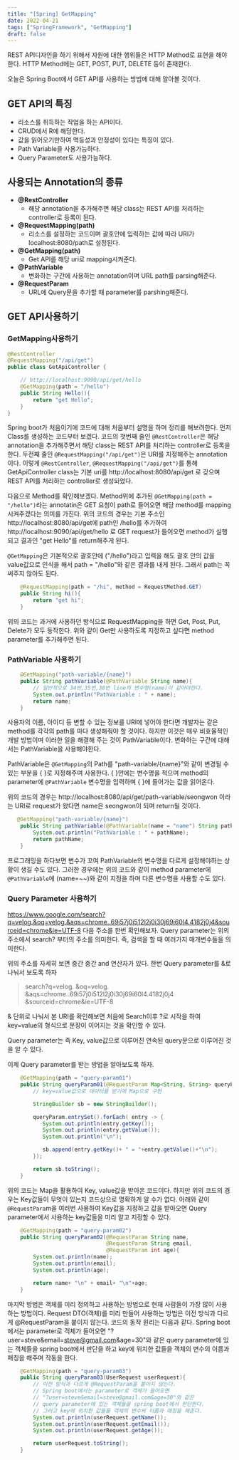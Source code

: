 ```yaml
---
title: "[Spring] GetMapping"
date: 2022-04-21
tags: ["SpringFramework", "GetMapping"]
draft: false
---
```


REST API디자인을 하기 위해서 자원에 대한 행위들은 HTTP Method로 표현을 해야한다. HTTP Method에는 GET, POST, PUT, DELETE 등이 존재한다.

오늘은 Spring Boot에서 GET API를 사용하는 방법에 대해 알아볼 것이다.

## GET API의 특징

- 리소스를 취득하는 작업을 하는 API이다.
- CRUD에서 R에 해당한다.
- 값을 읽어오기만하여 멱등성과 안정성이 있다는 특징이 있다.
- Path Variable을 사용가능하다.
- Query Parameter도 사용가능하다.

## 사용되는 Annotation의 종류

- **@RestController**
  - 해당 annotation을 추가해주면 해당 class는 REST API를 처리하는 controller로 등록이 된다.
- **@RequestMapping(path)**
  - 리소스를 설정하는 코드이며 괄호안에 입력하는 값에 따라 URI가 localhost:8080/path로 설정된다.
- **@GetMapping(path)**
  - Get API를 해당 uri로 mapping시켜준다.
- **@PathVariable**
  - 변화하는 구간에 사용하는 annotation이며 URL path를 parsing해준다.
- **@RequestParam**
  - URL에 Query문을 추가할 때 parameter를 parshing해준다.

## GET API사용하기

### GetMapping사용하기

```java
@RestController
@RequestMapping("/api/get")
public class GetApiController {

    // http://localhost:9090/api/get/hello
    @GetMapping(path = "/hello")
    public String Hello(){
        return "get Hello";
    }
}

```

Spring boot가 처음이기에 코드에 대해 처음부터 설명을 하며 정리를 해보려한다.
먼저 Class를 생성하는 코드부터 보겠다. 코드의 첫번째 줄인 `@RestController`은 해당 annotation을 추가해주면서 해당 class는 REST API를 처리하는 controller로 등록을 한다.
두전째 줄인 `@RequestMapping("/api/get")`은 URI를 지정해주는 annotation이다.
이렇게 `@RestController`, `@RequestMapping("/api/get")`를 통해 GetApiController class는 기본 uri를 http://localhost:8080/api/get 로 갖으며 REST API를 처리하는 controller로 생성되었다.

다음으로 Method를 확인해보겠다. Method위에 추가된 `@GetMapping(path = "/hello")`라는 annotatin은 GET 요청이 path로 들어오면 해당 method를 mapping시켜주겠다는 의미를 가진다. 위의 코드의 경우는 기본 주소인 http://localhost:8080/api/get에 path인 /hello를 추가하여 http://localhost:9090/api/get/hello 로 GET request가 들어오면 method가 실행되고 결과인 "get Hello"를 return해주게 된다.

`@GetMapping`은 기본적으로 괄호안에 ("/hello")라고 입력을 해도 괄호 안의 값을 value값으로 인식을 해서 path = "/hello"와 같은 결과를 내게 된다. 그래서 path는 꼭 써주지 않아도 된다.

```java
    @RequestMapping(path = "/hi", method = RequestMethod.GET)
    public String hi(){
        return "get hi";
    }
```

위의 코드는 과거에 사용하던 방식으로 RequestMapping을 하면 Get, Post, Put, Delete가 모두 동작한다. 위와 같이 Get만 사용하도록 지정하고 싶다면 method parameter를 추가해주면 된다.

### PathVariable 사용하기

```java
    @GetMapping("path-variable/{name}")
    public String pathVariable(@PathVariable String name){
        // 일반적으로 34번,35번,38번 line의 변수명(name)이 같아야한다.
        System.out.println("PathVariable : " + name);
        return name;
    }
```

사용자의 이름, 아이디 등 변할 수 있는 정보를 URI에 넣어야 한다면 개발자는 같은 method를 각각의 path를 마다 생성해줘야 할 것이다. 하지만 이것은 매우 비효율적인 개발 방법이며 이러한 일을 해결해 주는 것이 PathVariable이다. 변화하는 구간에 대해서는 PathVariable을 사용해야한다.

PathVariable은 `@GetMapping`의 Path를 "path-variable/{name}"와 같이 변경될 수 있는 부분을 { }로 지정해주며 사용한다. { }안에는 변수명을 적으며 method의 parameter에 `@PathVariable` 변수명을 입력하며 { }에 들어가는 값을 읽어온다.

위의 코드의 경우는 http://localhost:8080/api/get/path-variable/seongwon 이라는 URI로 request가 왔다면 name은 seongwon이 되며 return될 것이다.

```java
   @GetMapping("path-variable/{name}")
    public String pathVariable(@PathVariable(name = "name") String pathName){
        System.out.println("PathVariable : " + pathName);
        return pathName;
    }
```

프로그래밍을 하다보면 변수가 꼬여 PathVariable의 변수명을 다르게 설정해야하는 상황이 생길 수도 있다. 그러한 경우에는 위의 코드와 같이 method parameter에 `@PathVariable`에 (name=~~)와 같이 지정을 하며 다른 변수명을 사용할 수도 있다.

### Query Parameter 사용하기

https://www.google.com/search?q=velog.&oq=velog.&aqs=chrome..69i57j0i512l2j0i30j69i60l4.4182j0j4&sourceid=chrome&ie=UTF-8 다음 주소를 한번 확인해보자.
Query parameter는 위의 주소에서 search? 부터의 주소를 의미한다. 즉, 검색을 할 때 여러가지 매개변수들을 의미한다.

위의 주소를 자세히 보면 중간 중간 and 연산자가 있다.
한번 Query parameter를 &로 나눠서 보도록 하자

> search?q=velog.
> &oq=velog.
> &aqs=chrome..69i57j0i512l2j0i30j69i60l4.4182j0j4
> &sourceid=chrome&ie=UTF-8

& 단위로 나눠서 본 URI를 확인해보면 처음에 Search이후 ?로 시작을 하여 key=value의 형식으로 문장이 이어지는 것을 확인할 수 있다.

Query parameter는 즉 Key, value값으로 이루어진 연속된 query문으로 이루어진 것을 알 수 있다.

이제 Query parameter를 받는 방법을 알아보도록 하자.

```java
    @GetMapping(path = "query-param01")
    public String queryParam01(@RequestParam Map<String, String> queryParam){
        // key=value값으로 데이터를 받기에 Map으로 구현

        StringBuilder sb = new StringBuilder();

        queryParam.entrySet().forEach( entry -> {
           System.out.println(entry.getKey());
           System.out.println(entry.getValue());
           System.out.println("\n");

           sb.append(entry.getKey()+ " = "+entry.getValue()+"\n");
        });

        return sb.toString();
    }
```

위의 코드는 Map을 활용하여 Key, value값을 받아온 코드이다.
하지만 위의 코드의 경우는 Key값들이 무엇이 있는지 코드상으로 명확하게 알 수가 없다.
아래와 같이 `@RequestPara`m을 여러번 사용하여 Key값을 지정하고 값을 받아오면 Query parameter에서 사용하는 key값들을 미리 알고 지정할 수 있다.

```java
    @GetMapping(path = "query-param02")
    public String queryParam02(@RequestParam String name,
                               @RequestParam String email,
                               @RequestParam int age){
        System.out.println(name);
        System.out.println(email);
        System.out.println(age);

        return name+ "\n" + email+ "\n"+age;
    }
```

마지막 방법은 객체를 미리 정의하고 사용하는 방법으로 현재 사람들이 가장 많이 사용하는 방법이다.
Request DTO(객체)를 미리 만들어 사용하는 방법은 이전 방식과 다르게 @RequestParam을 붙이지 않는다.
코드의 동작 원리는 다음과 같다. Spring boot에서는 parameter로 객체가 들어오면 "?user=steve&email=steve@gmail.com&age=30"와 같은 query parameter에 있는 객체들을 spring boot에서 판단을 하고 key에 위치한 값들을 객체의 변수의 이름과 매칭을 해주며 작동을 한다.

```java
    @GetMapping(path = "query-param03")
    public String queryParam03(UserRequest userRequest){
        // 이전 방식과 다르게 @RequestParam을 붙이지 않는다.
        // Spring boot에서는 parameter로 객체가 들어오면
        // "?user=steve&email=steve@gmail.com&age=30"와 같은
        // query parameter에 있는 객체들을 spring boot에서 판단한다.
        // 그리고 key에 위치한 값들을 객체의 변수의 이름과 매칭을 해준다.
        System.out.println(userRequest.getName());
        System.out.println(userRequest.getEmail());
        System.out.println(userRequest.getAge());

        return userRequest.toString();
    }
```
